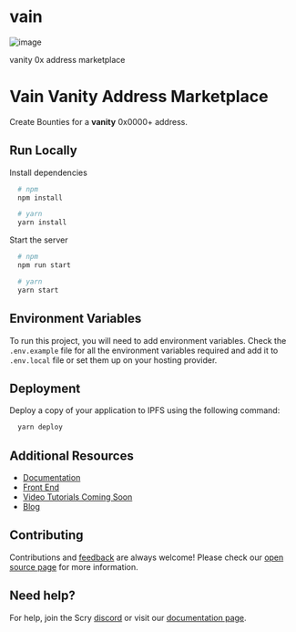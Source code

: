 # vain
![image](https://github.com/ivcained/vain-vanity-0x/assets/86070833/1132347f-41ab-4313-badb-c0239ac22af1)

vanity 0x address marketplace

# Vain Vanity Address Marketplace

Create Bounties for a **vanity** 0x0000+ address.

## Run Locally

Install dependencies

```bash
  # npm
  npm install

  # yarn
  yarn install
```

Start the server

```bash
  # npm
  npm run start

  # yarn
  yarn start
```

## Environment Variables

To run this project, you will need to add environment variables. Check the `.env.example` file for all the environment variables required and add it to `.env.local` file or set them up on your hosting provider.

## Deployment

Deploy a copy of your application to IPFS using the following command:

```bash
  yarn deploy
```

## Additional Resources

- [Documentation](https://docs.scry.finance/docs/links/links)
- [Front End](https://scry.finance/)
- [Video Tutorials Coming Soon](https://discord.gg/3Z2qvm9BDg)
- [Blog](https://scryprotocol.medium.com/)

## Contributing

Contributions and [feedback](https://discord.gg/NUeDdgVAY7) are always welcome! Please check our [open source page](https://github.com/Scryprotocol) for more information.

## Need help?

For help, join the Scry [discord](https://discord.gg/NUeDdgVAY7) or visit our [documentation page](https://docs.scry.finance/docs/).
